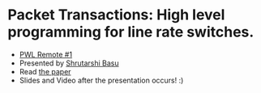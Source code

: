 # Packet Transactions: High level programming for line rate switches.

- [PWL Remote #1](https://www.bigmarker.com/papers-we-love/Papers-We-Love-Remote-Meetup-1)
- Presented by [Shrutarshi Basu](https://twitter.com/basus)
- Read [the paper](http://arxiv.org/pdf/1512.05023v2.pdf)
- Slides and Video after the presentation occurs! :)
